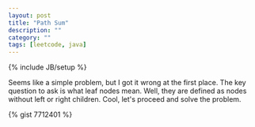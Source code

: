 ```yaml
---
layout: post
title: "Path Sum"
description: ""
category: ""
tags: [leetcode, java]
---
```

{% include JB/setup %}

Seems like a simple problem, but I got it wrong at the first place. The key
question to ask is what leaf nodes mean. Well, they are defined as nodes
without left or right children. Cool, let's proceed and solve the problem.

{% gist 7712401 %}
